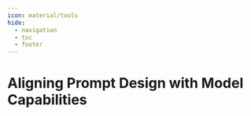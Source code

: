 ```yaml
---
icon: material/tools
hide:
  - navigation
  - toc
  - footer
---
```


# Aligning Prompt Design with Model Capabilities


<div class="grid cards" markdown>

<!-- - [ :material-numeric-1:{ .lg .middle } __Introduction to Model Cards__](model-card.md)
- [ :material-numeric-2:{ .lg .middle } __Guided Tour of Model Card__](guided-tour.md) 
- [ :material-numeric-3:{ .lg .middle } __Model Choice & Business Alignement__](align-model-choice.md) 
- [ :material-numeric-4:{ .lg .middle } __Hands-on Activity: Model Choice in Action__](activity.md) 
- [ :material-numeric-5:{ .lg .middle } __Next Steps__](next-steps.md)  -->

</div>
